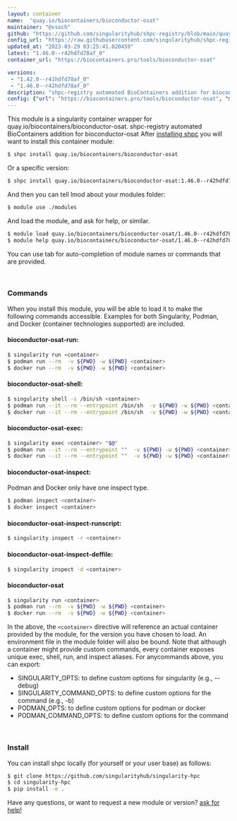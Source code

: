 ```yaml
---
layout: container
name:  "quay.io/biocontainers/bioconductor-osat"
maintainer: "@vsoch"
github: "https://github.com/singularityhub/shpc-registry/blob/main/quay.io/biocontainers/bioconductor-osat/container.yaml"
config_url: "https://raw.githubusercontent.com/singularityhub/shpc-registry/main/quay.io/biocontainers/bioconductor-osat/container.yaml"
updated_at: "2023-03-29 03:25:41.020459"
latest: "1.46.0--r42hdfd78af_0"
container_url: "https://biocontainers.pro/tools/bioconductor-osat"

versions:
 - "1.42.0--r41hdfd78af_0"
 - "1.46.0--r42hdfd78af_0"
description: "shpc-registry automated BioContainers addition for bioconductor-osat"
config: {"url": "https://biocontainers.pro/tools/bioconductor-osat", "maintainer": "@vsoch", "description": "shpc-registry automated BioContainers addition for bioconductor-osat", "latest": {"1.46.0--r42hdfd78af_0": "sha256:10fd014cb46bded84c77606eadb8d5b71b930a3a1fabb621926c5afa1540dac2"}, "tags": {"1.42.0--r41hdfd78af_0": "sha256:8562b99eaec4811a521f4818835f508d0547a0f160e250ca26e2049dcb04133a", "1.46.0--r42hdfd78af_0": "sha256:10fd014cb46bded84c77606eadb8d5b71b930a3a1fabb621926c5afa1540dac2"}, "docker": "quay.io/biocontainers/bioconductor-osat"}
---
```


This module is a singularity container wrapper for quay.io/biocontainers/bioconductor-osat.
shpc-registry automated BioContainers addition for bioconductor-osat
After [installing shpc](#install) you will want to install this container module:


```bash
$ shpc install quay.io/biocontainers/bioconductor-osat
```

Or a specific version:

```bash
$ shpc install quay.io/biocontainers/bioconductor-osat:1.46.0--r42hdfd78af_0
```

And then you can tell lmod about your modules folder:

```bash
$ module use ./modules
```

And load the module, and ask for help, or similar.

```bash
$ module load quay.io/biocontainers/bioconductor-osat/1.46.0--r42hdfd78af_0
$ module help quay.io/biocontainers/bioconductor-osat/1.46.0--r42hdfd78af_0
```

You can use tab for auto-completion of module names or commands that are provided.

<br>

### Commands

When you install this module, you will be able to load it to make the following commands accessible.
Examples for both Singularity, Podman, and Docker (container technologies supported) are included.

#### bioconductor-osat-run:

```bash
$ singularity run <container>
$ podman run --rm  -v ${PWD} -w ${PWD} <container>
$ docker run --rm  -v ${PWD} -w ${PWD} <container>
```

#### bioconductor-osat-shell:

```bash
$ singularity shell -s /bin/sh <container>
$ podman run --it --rm --entrypoint /bin/sh  -v ${PWD} -w ${PWD} <container>
$ docker run --it --rm --entrypoint /bin/sh  -v ${PWD} -w ${PWD} <container>
```

#### bioconductor-osat-exec:

```bash
$ singularity exec <container> "$@"
$ podman run --it --rm --entrypoint ""  -v ${PWD} -w ${PWD} <container> "$@"
$ docker run --it --rm --entrypoint ""  -v ${PWD} -w ${PWD} <container> "$@"
```

#### bioconductor-osat-inspect:

Podman and Docker only have one inspect type.

```bash
$ podman inspect <container>
$ docker inspect <container>
```

#### bioconductor-osat-inspect-runscript:

```bash
$ singularity inspect -r <container>
```

#### bioconductor-osat-inspect-deffile:

```bash
$ singularity inspect -d <container>
```



#### bioconductor-osat

```bash
$ singularity run <container>
$ podman run --rm  -v ${PWD} -w ${PWD} <container>
$ docker run --rm  -v ${PWD} -w ${PWD} <container>
```


In the above, the `<container>` directive will reference an actual container provided
by the module, for the version you have chosen to load. An environment file in the
module folder will also be bound. Note that although a container
might provide custom commands, every container exposes unique exec, shell, run, and
inspect aliases. For anycommands above, you can export:

 - SINGULARITY_OPTS: to define custom options for singularity (e.g., --debug)
 - SINGULARITY_COMMAND_OPTS: to define custom options for the command (e.g., -b)
 - PODMAN_OPTS: to define custom options for podman or docker
 - PODMAN_COMMAND_OPTS: to define custom options for the command

<br>

### Install

You can install shpc locally (for yourself or your user base) as follows:

```bash
$ git clone https://github.com/singularityhub/singularity-hpc
$ cd singularity-hpc
$ pip install -e .
```

Have any questions, or want to request a new module or version? [ask for help!](https://github.com/singularityhub/singularity-hpc/issues)